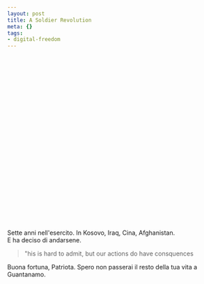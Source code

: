 ```yaml
--- 
layout: post
title: A Soldier Revolution
meta: {}
tags: 
- digital-freedom
---
```

<object width="535" height="400"><param name="movie" value="http://www.youtube.com/v/pDZLK8xXBRw&rel=1"></param><param name="wmode" value="transparent"></param><embed src="http://www.youtube.com/v/pDZLK8xXBRw&rel=1" type="application/x-shockwave-flash" wmode="transparent" width="535" height="400"></embed></object>  
Sette anni nell'esercito. In Kosovo, Iraq, Cina, Afghanistan.  
E ha deciso di andarsene.  
  
> "his is hard to admit, but our actions do have consquences  
  
Buona fortuna, Patriota. Spero non passerai il resto della tua vita a Guantanamo. 
